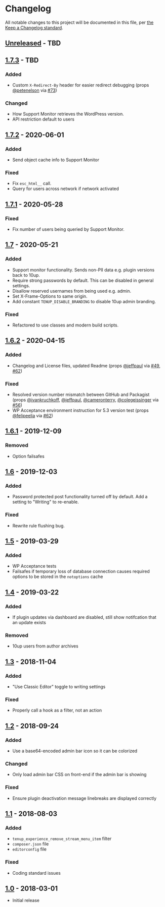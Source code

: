 # Changelog

All notable changes to this project will be documented in this file, per [the Keep a Changelog standard](http://keepachangelog.com/).

## [Unreleased] - TBD

## [1.7.3] - TBD
### Added
- Custom `X-Redirect-By` header for easier redirect debugging (props [@petenelson](https://github.com/petenelson) via [#73](https://github.com/10up/10up-experience/pull/73))

### Changed
- How Support Monitor retrieves the WordPress version.
- API restriction default to users

## [1.7.2] - 2020-06-01
### Added
- Send object cache info to Support Monitor

### Fixed
- Fix `esc_html__` call.
- Query for users across network if network activated

## [1.7.1] - 2020-05-28
### Fixed
- Fix number of users being queried by Support Monitor.

## [1.7] - 2020-05-21
### Added
- Support monitor functionality. Sends non-PII data e.g. plugin versions back to 10up.
- Require strong passwords by default. This can be disabled in general settings.
- Disallow reserved usernames from being used e.g. admin.
- Set X-Frame-Options to same origin.
- Add constant `TENUP_DISABLE_BRANDING` to disable 10up admin branding.

### Fixed
- Refactored to use classes and modern build scripts.

## [1.6.2] - 2020-04-15
### Added
- Changelog and License files, updated Readme (props [@jeffpaul](https://github.com/jeffpaul) via [#49](https://github.com/10up/10up-experience/pull/49), [#62](https://github.com/10up/10up-experience/pull/62))

### Fixed
- Resolved version number mismatch between GitHub and Packagist (props [@ivankruchkoff](https://github.com/ivankruchkoff), [@jeffpaul](https://github.com/jeffpaul), [@cameronterry](https://github.com/cameronterry), [@colegeissinger](https://github.com/colegeissinger) via [#56](https://github.com/10up/10up-experience/pull/56))
- WP Acceptance environment instruction for 5.3 version test (props [@felipeelia](https://github.com/felipeelia) via [#62](https://github.com/10up/10up-experience/pull/62))

## [1.6.1] - 2019-12-09
### Removed
- Option failsafes

## [1.6] - 2019-12-03
### Added
- Password protected post functionality turned off by default. Add a setting to "Writing" to re-enable.

### Fixed
- Rewrite rule flushing bug.

## [1.5] - 2019-03-29
### Added
- WP Acceptance tests
- Failsafes if temporary loss of database connection causes required options to be stored in the `notoptions` cache

## [1.4] - 2019-03-22
### Added
- If plugin updates via dashboard are disabled, still show notifcation that an update exists

### Removed
- 10up users from author archives

## [1.3] - 2018-11-04
### Added
- "Use Classic Editor" toggle to writing settings

### Fixed
- Properly call a hook as a filter, not an action

## [1.2] - 2018-09-24
### Added
- Use a base64-encoded admin bar icon so it can be colorized

### Changed
- Only load admin bar CSS on front-end if the admin bar is showing

### Fixed
- Ensure plugin deactivation message linebreaks are displayed correctly

## [1.1] - 2018-08-03
### Added
- `tenup_experience_remove_stream_menu_item` filter
- `composer.json` file
- `editorconfig` file

### Fixed
- Coding standard issues

## [1.0] - 2018-03-01
- Initial release

[Unreleased]: https://github.com/10up/10up-experience/compare/master...develop
[1.7.3]: https://github.com/10up/10up-experience/compare/1.7.2...1.7.3
[1.7.2]: https://github.com/10up/10up-experience/compare/1.7.1...1.7.2
[1.7.1]: https://github.com/10up/10up-experience/compare/1.7...1.7.1
[1.7]: https://github.com/10up/10up-experience/compare/1.6.2...1.7
[1.6.2]: https://github.com/10up/10up-experience/compare/1.6.1...1.6.2
[1.6.1]: https://github.com/10up/10up-experience/compare/1.6...1.6.1
[1.6]: https://github.com/10up/10up-experience/compare/1.5...1.6
[1.5]: https://github.com/10up/10up-experience/compare/1.4...1.5
[1.4]: https://github.com/10up/10up-experience/compare/1.3...1.4
[1.3]: https://github.com/10up/10up-experience/compare/1.2...1.3
[1.2]: https://github.com/10up/10up-experience/compare/1.1...1.2
[1.1]: https://github.com/10up/10up-experience/compare/1.0...1.1
[1.0]: https://github.com/10up/10up-experience/releases/tag/1.0
